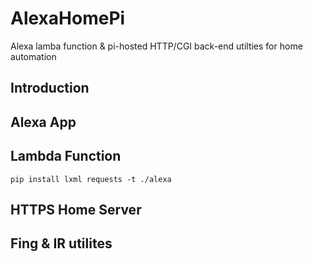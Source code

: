 # AlexaHomePi
Alexa lamba function &amp; pi-hosted HTTP/CGI back-end utilties for home automation
## Introduction
## Alexa App
## Lambda Function
```
pip install lxml requests -t ./alexa
```
## HTTPS Home Server
## Fing & IR utilites
